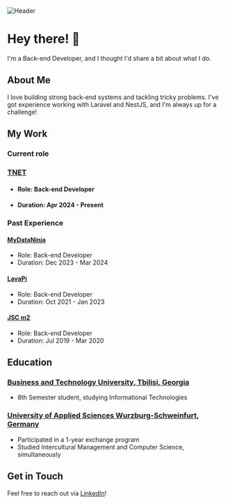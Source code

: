 ![Header](https://i.imgur.com/hI27Sam.png)

# Hey there! 👋

I'm a Back-end Developer, and I thought I'd share a bit about what I do.

## About Me

I love building strong back-end systems and tackling tricky problems. I've got experience working with Laravel and NestJS, and I'm always up for a challenge!

## My Work

### Current role

### [TNET](https://tnet.ge/)
- #### Role: Back-end Developer
- #### Duration: Apr 2024 - Present

### Past Experience

#### [MyDataNinja](https://mydataninja.com/)
- Role: Back-end Developer
- Duration: Dec 2023 - Mar 2024

#### [LavaPi](https://lavapi.com/)
- Role: Back-end Developer
- Duration: Oct 2021 - Jan 2023
  
#### [JSC m2](https://m2.ge/)
- Role: Back-end Developer
- Duration: Jul 2019 - Mar 2020

## Education

### [Business and Technology University, Tbilisi, Georgia](https://btu.edu.ge/)
- 8th Semester student, studying Informational Technologies

### [University of Applied Sciences Wurzburg-Schweinfurt, Germany](https://www.thws.de/)
- Participated in a 1-year exchange program
- Studied Intercultural Management and Computer Science, simultaneously

## Get in Touch

Feel free to reach out via [LinkedIn](https://linkedin.com/in/afcyy)!


<!--
**Afcyy/afcyy** is a ✨ _special_ ✨ repository because its `README.md` (this file) appears on your GitHub profile.

Here are some ideas to get you started:

- 🔭 I’m currently working on ...
- 🌱 I’m currently learning ...
- 👯 I’m looking to collaborate on ...
- 🤔 I’m looking for help with ...
- 💬 Ask me about ...
- 📫 How to reach me: ...
- 😄 Pronouns: ...
- ⚡ Fun fact: ...
-->
